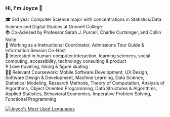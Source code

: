 ### Hi, I'm Joyce 👋

🎓 3rd year Computer Science major with concentrations in Statistics/Data Science and Digital Studies at Grinnell College <br/>
📚 Co-Advised by Professor Sarah J. Purcell, Charlie Curtsinger, and Collin Nolte <br/>
💼 Working as a Instructional Coordinator, Admissions Tour Guide & Information Session Co-Host <br/>
💭 Interested in human-computer interaction, learning sciences, social computing, accessibility, technology consulting & product <br/>
💗 Love traveling, hiking & figure skating <br/>
👩‍💻 Relevant Coursework: Mobile Software Development, UX Design, Software Design & Development, Machine Learning, Data Science, Statistical Modeling, Research Methods, Theory of Computation, Analysis of Algorithms, Object Oriented Programming, Data Structures & Algorithms, Applied Statistics, Behavioral Economics, Imperative Problem Solving, Functional Programming

<!-- Github stats by https://github.com/anuraghazra/github-readme-stats -->
[![Joyce's Most Used Languages](https://github-readme-stats.vercel.app/api/top-langs/?username=joycegill&layout=donut)](https://github.com/anuraghazra/github-readme-stats)

